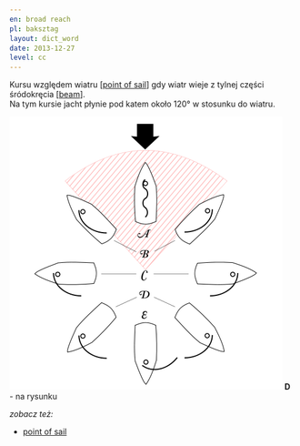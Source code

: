 ```yaml
---
en: broad reach
pl: baksztag
layout: dict_word
date: 2013-12-27
level: cc
---
```


Kursu względem wiatru [[point of sail](/dict/sailing/point-of-sail.html)] gdy wiatr wieje z tylnej części śródokręcia [[beam](/dict/hull/beam.html)].  
Na tym kursie jacht płynie pod katem około 120° w stosunku do wiatru.

![point of sail](/img/dict/points_of_sail.png)
**D** - na rysunku

*zobacz też:*

* [point of sail](/dict/sailing/point-of-sail.html)